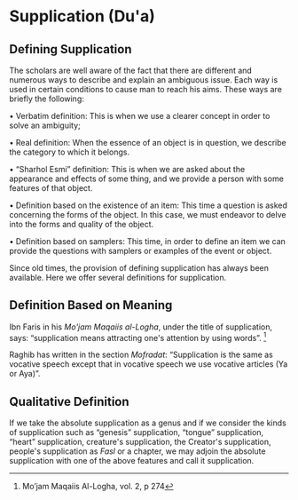 Supplication (Du'a)
===================

Defining Supplication
---------------------

The scholars are well aware of the fact that there are different and
numerous ways to describe and explain an ambiguous issue. Each way is
used in certain conditions to cause man to reach his aims. These ways
are briefly the following:

• Verbatim definition: This is when we use a clearer concept in order to
solve an ambiguity;

• Real definition: When the essence of an object is in question, we
describe the category to which it belongs.

• “Sharhol Esmi” definition: This is when we are asked about the
appearance and effects of some thing, and we provide a person with some
features of that object.

• Definition based on the existence of an item: This time a question is
asked concerning the forms of the object. In this case, we must endeavor
to delve into the forms and quality of the object.

• Definition based on samplers: This time, in order to define an item we
can provide the questions with samplers or examples of the event or
object.

Since old times, the provision of defining supplication has always been
available. Here we offer several definitions for supplication.

Definition Based on Meaning
---------------------------

Ibn Faris in his *Mo'jam Maqaiis al-Logha*, under the title of
supplication, says: “supplication means attracting one's attention by
using words”. [^1]

Raghib has written in the section *Mofradat*: “Supplication is the same
as vocative speech except that in vocative speech we use vocative
articles (Ya or Aya)”.

Qualitative Definition
----------------------

If we take the absolute supplication as a genus and if we consider the
kinds of supplication such as “genesis” supplication, “tongue”
supplication, “heart” supplication, creature's supplication, the
Creator's supplication, people's supplication as *Fasl* or a chapter, we
may adjoin the absolute supplication with one of the above features and
call it supplication.

[^1]: Mo’jam Maqaiis Al-Logha, vol. 2, p 274


